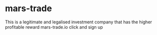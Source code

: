 # mars-trade
This is a legitimate and legalised investment company that has the higher profitable reward mars-trade.io click and sign up 
